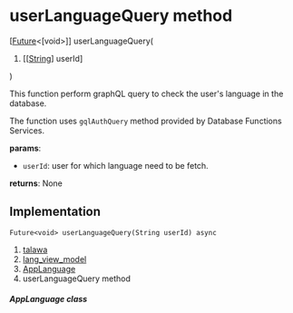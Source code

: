 
<div>

# userLanguageQuery method

</div>


[[Future](https://api.flutter.dev/flutter/dart-core/Future-class.html)\<[void\>]]
userLanguageQuery(

1.  [[[String](https://api.flutter.dev/flutter/dart-core/String-class.md)]
    userId]

)



This function perform graphQL query to check the user\'s language in the
database.

The function uses `gqlAuthQuery` method provided by Database Functions
Services.

**params**:

-   `userId`: user for which language need to be fetch.

**returns**: None



## Implementation

``` language-dart
Future<void> userLanguageQuery(String userId) async 
```







1.  [talawa](../../index.md)
2.  [lang_view_model](../../view_model_lang_view_model/)
3.  [AppLanguage](../../view_model_lang_view_model/AppLanguage-class.md)
4.  userLanguageQuery method

##### AppLanguage class







